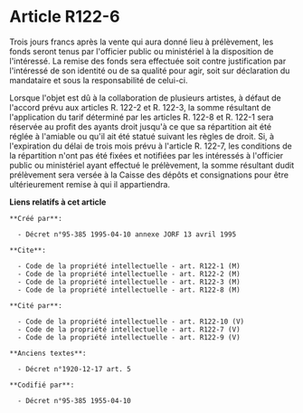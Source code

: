 # Article R122-6

Trois jours francs après la vente qui aura donné lieu à prélèvement, les fonds seront tenus par l'officier public ou
ministériel à la disposition de l'intéressé. La remise des fonds sera effectuée soit contre justification par l'intéressé de
son identité ou de sa qualité pour agir, soit sur déclaration du mandataire et sous la responsabilité de celui-ci.

Lorsque l'objet est dû à la collaboration de plusieurs artistes, à défaut de l'accord prévu aux articles R. 122-2 et R.
122-3, la somme résultant de l'application du tarif déterminé par les articles R. 122-8 et R. 122-1 sera réservée au profit
des ayants droit jusqu'à ce que sa répartition ait été réglée à l'amiable ou qu'il ait été statué suivant les règles de
droit. Si, à l'expiration du délai de trois mois prévu à l'article R. 122-7, les conditions de la répartition n'ont pas été
fixées et notifiées par les intéressés à l'officier public ou ministériel ayant effectué le prélèvement, la somme résultant
dudit prélèvement sera versée à la Caisse des dépôts et consignations pour être ultérieurement remise à qui il appartiendra.

**Liens relatifs à cet article**

	**Créé par**:

	  - Décret n°95-385 1995-04-10 annexe JORF 13 avril 1995

	**Cite**:

	  - Code de la propriété intellectuelle - art. R122-1 (M)
	  - Code de la propriété intellectuelle - art. R122-2 (M)
	  - Code de la propriété intellectuelle - art. R122-3 (M)
	  - Code de la propriété intellectuelle - art. R122-8 (M)

	**Cité par**:

	  - Code de la propriété intellectuelle - art. R122-10 (V)
	  - Code de la propriété intellectuelle - art. R122-7 (V)
	  - Code de la propriété intellectuelle - art. R122-9 (V)

	**Anciens textes**:

	  - Décret n°1920-12-17 art. 5

	**Codifié par**:

	  - Décret n°95-385 1955-04-10
